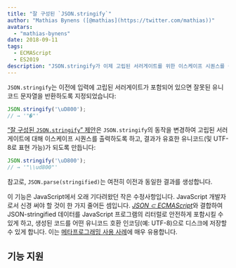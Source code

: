 ```yaml
---
title: "잘 구성된 `JSON.stringify`"
author: "Mathias Bynens ([@mathias](https://twitter.com/mathias))"
avatars:
  - "mathias-bynens"
date: 2018-09-11
tags:
  - ECMAScript
  - ES2019
description: "JSON.stringify가 이제 고립된 서러게이트를 위한 이스케이프 시퀀스를 출력하여, 출력이 유효한 유니코드(및 UTF-8로 표현 가능)로 만듭니다."
---
```

`JSON.stringify`는 이전에 입력에 고립된 서러게이트가 포함되어 있으면 잘못된 유니코드 문자열을 반환하도록 지정되었습니다:

```js
JSON.stringify('\uD800');
// → '"�"'
```

[“잘 구성된 `JSON.stringify`” 제안](https://github.com/tc39/proposal-well-formed-stringify)은 `JSON.stringify`의 동작을 변경하여 고립된 서러게이트에 대해 이스케이프 시퀀스를 출력하도록 하고, 결과가 유효한 유니코드(및 UTF-8로 표현 가능)가 되도록 만듭니다:

<!--truncate-->
```js
JSON.stringify('\uD800');
// → '"\\ud800"'
```

참고로, `JSON.parse(stringified)`는 여전히 이전과 동일한 결과를 생성합니다.

이 기능은 JavaScript에서 오래 기다려왔던 작은 수정사항입니다. JavaScript 개발자로서 신경 써야 할 것이 한 가지 줄어든 셈입니다. [_JSON ⊂ ECMAScript_](/features/subsume-json)와 결합하여 JSON-stringified 데이터를 JavaScript 프로그램의 리터럴로 안전하게 포함시킬 수 있게 하고, 생성된 코드를 어떤 유니코드 호환 인코딩(예: UTF-8)으로 디스크에 저장할 수 있게 합니다. 이는 [메타프로그래밍 사용 사례](/features/subsume-json#embedding-json)에 매우 유용합니다.

## 기능 지원

<feature-support chrome="72 /blog/v8-release-72#well-formed-json.stringify"
                 firefox="64"
                 safari="12.1"
                 nodejs="12 https://twitter.com/mathias/status/1120700101637353473"
                 babel="yes https://github.com/zloirock/core-js#ecmascript-json"></feature-support>
